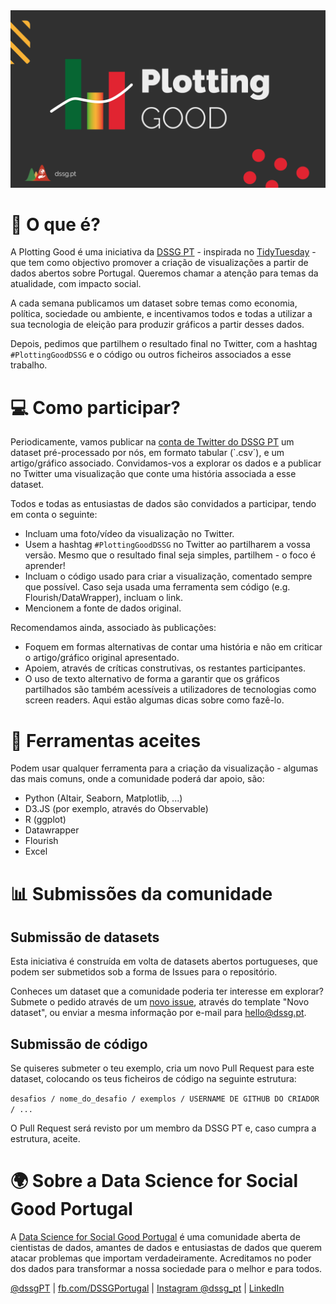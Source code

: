 <img src="imagens/plottinGood_launch.png" width="628" style="text-align:center;"/>

# 🤔 O que é?

A Plotting Good é uma iniciativa da [DSSG PT](www.dssg.pt) - inspirada no [TidyTuesday](https://github.com/rfordatascience/tidytuesday) - que tem como objectivo promover a criação de visualizações a partir de dados abertos sobre Portugal. Queremos chamar a atenção para temas da atualidade, com impacto social.

A cada semana publicamos um dataset sobre temas como economia, política, sociedade ou ambiente,  e incentivamos todos e todas a utilizar a sua tecnologia de eleição para produzir gráficos a partir desses dados. 

Depois, pedimos que partilhem o resultado final no Twitter, com a hashtag `#PlottingGoodDSSG` e o código ou outros ficheiros associados a esse trabalho.

# 💻 Como participar?

Periodicamente, vamos publicar na [conta de Twitter do DSSG PT](https://twitter.com/dssgpt) um dataset pré-processado por nós, em formato tabular (`.csv´), e um artigo/gráfico associado. Convidamos-vos a explorar os dados e a publicar no Twitter uma visualização que conte uma história associada a esse dataset.

Todos e todas as entusiastas de dados são convidados a participar, tendo em conta o seguinte:

- Incluam uma foto/vídeo da visualização no Twitter.
- Usem a hashtag `#PlottingGoodDSSG` no Twitter ao partilharem a vossa versão. Mesmo que o resultado final seja simples, partilhem - o foco é aprender!
- Incluam o código usado para criar a visualização, comentado sempre que possível. Caso seja usada uma ferramenta sem código (e.g. Flourish/DataWrapper), incluam o link. 
- Mencionem a fonte de dados original.

Recomendamos ainda, associado às publicações:

- Foquem em formas alternativas de contar uma história e não em criticar o artigo/gráfico original apresentado.
- Apoiem, através de críticas construtivas, os restantes participantes.
- O uso de texto alternativo de forma a garantir que os gráficos partilhados são também acessíveis a utilizadores de tecnologias como screen readers. Aqui estão algumas dicas sobre como fazê-lo.

# 🔨 Ferramentas aceites

Podem usar qualquer ferramenta para a criação da visualização - algumas das mais comuns, onde a comunidade poderá dar apoio, são:
- Python (Altair, Seaborn, Matplotlib, ...)
- D3.JS (por exemplo, através do Observable)
- R (ggplot)
- Datawrapper
- Flourish
- Excel

# 📊 Submissões da comunidade

## Submissão de datasets
Esta iniciativa é construída em volta de datasets abertos portugueses, que podem ser submetidos sob a forma de Issues para o repositório.

Conheces um dataset que a comunidade poderia ter interesse em explorar? Submete o pedido através de um [novo issue](https://github.com/dssgPT/Plotting-Good-DSSG/issues/new/choose), através do template "Novo dataset", ou enviar a mesma informação por e-mail para hello@dssg.pt. 

## Submissão de código
Se quiseres submeter o teu exemplo, cria um novo Pull Request para este dataset, colocando os teus ficheiros de código na seguinte estrutura:

``` desafios / nome_do_desafio / exemplos / USERNAME DE GITHUB DO CRIADOR / ... ```

O Pull Request será revisto por um membro da DSSG PT e, caso cumpra a estrutura, aceite. 

# 🌍 Sobre a Data Science for Social Good Portugal

A [Data Science for Social Good Portugal](https://www.dssg.pt) é uma comunidade aberta de cientistas de dados, amantes de dados e entusiastas de dados que querem atacar problemas que importam verdadeiramente. Acreditamos no poder dos dados para transformar a nossa sociedade para o melhor e para todos.

[@dssgPT](https://twitter.com/dssgpt) | [fb.com/DSSGPortugal](https://facebook.com/DSSGPortugal/) | [Instagram @dssg_pt](https://instagram.com/dssg_pt/) | [LinkedIn](https://linkedin.com/company/dssg-portugal)
